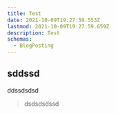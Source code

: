 ```yaml
---
title: Test
date: 2021-10-09T19:27:59.553Z
lastmod: 2021-10-09T19:27:59.659Z
description: Test
schemas:
  - BlogPosting
---
```

## sddssd

ddssdsdsd

> dsdsdsdssd